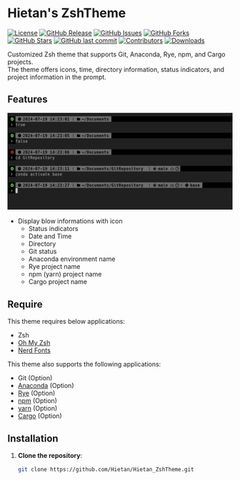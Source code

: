 # Hietan's ZshTheme

[![License](https://img.shields.io/badge/license-MIT-blue.svg)](LICENSE)
[![GitHub Release](https://img.shields.io/github/v/release/Hietan/Hietan_ZshTheme)](https://github.com/Hietan/Hietan_ZshTheme/releases)
[![GitHub Issues](https://img.shields.io/github/issues/Hietan/Hietan_ZshTheme)](https://github.com/Hietan/Hietan_ZshTheme/issues)
[![GitHub Forks](https://img.shields.io/github/forks/Hietan/Hietan_ZshTheme)](https://github.com/Hietan/Hietan_ZshTheme/network/members)
[![GitHub Stars](https://img.shields.io/github/stars/Hietan/Hietan_ZshTheme)](https://github.com/Hietan/Hietan_ZshTheme/stargazers)
[![GitHub last commit](https://img.shields.io/github/last-commit/Hietan/Hietan_ZshTheme)](https://github.com/Hietan/Hietan_ZshTheme/commits/main)
[![Contributors](https://img.shields.io/github/contributors/Hietan/Hietan_ZshTheme)](https://github.com/Hietan/Hietan_ZshTheme/graphs/contributors)
[![Downloads](https://img.shields.io/github/downloads/Hietan/Hietan_ZshTheme/total)](https://github.com/Hietan/Hietan_ZshTheme/releases)

Customized Zsh theme that supports Git, Anaconda, Rye, npm, and Cargo projects.\
The theme offers icons, time, directory information, status indicators, and project information in the prompt.

## Features

![Thems's Screenshot](/Screenshot.png)

- Display blow informations with icon
  - Status indicators
  - Date and Time
  - Directory
  - Git status
  - Anaconda environment name
  - Rye project name
  - npm (yarn) project name
  - Cargo project name

## Require

This theme requires below applications:

* Zsh
* [Oh My Zsh](https://ohmyz.sh/)
* [Nerd Fonts](https://www.nerdfonts.com/)

This theme also supports the following applications:

* Git (Option)
* [Anaconda](https://www.anaconda.com/) (Option)
* [Rye](https://rye.astral.sh/) (Option)
* [npm](https://www.npmjs.com/) (Option)
* [yarn](https://yarnpkg.com/) (Option)
* [Cargo](https://doc.rust-lang.org/cargo/index.html) (Option)

## Installation

1. **Clone the repository**:

   ```sh
   git clone https://github.com/Hietan/Hietan_ZshTheme.git
